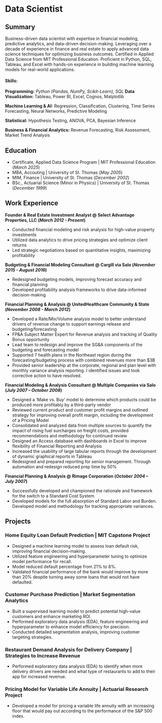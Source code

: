 # Data Scientist

## Summary
Business-driven data scientist with expertise in financial modeling, predictive analytics, and data-driven decision-making. Leveraging over a decade of experience in finance and real estate to apply advanced data science techniques for optimizing business outcomes. Certified in Applied Data Science from MIT Professional Education. Proficient in Python, SQL, Tableau, and Excel with hands-on experience in building machine learning models for real-world applications.

#### Skills: 
**Programming:** _Python (Pandas, NumPy, Scikit-Learn), SQL_
**Data Visualization:** Tableau, Power BI, Excel, Cognos, Matplotlib

**Machine Learning & AI:** Regression, Classification, Clustering, Time Series Forecasting, Neural Networks, Predictive Modeling

**Statistical:** Hypothesis Testing, ANOVA, PCA, Bayesian Inference

**Business & Financial Analytics:** Revenue Forecasting, Risk Assessment, Market Trend Analysis


## Education
- Certificate, Applied Data Science Program | MIT Professional Education (_March 2025_)								       		
- MBA, Accouting	| University of St. Thomas (_May 2005_)
- MIM, Finance	| University of St. Thomas (_December 2002_)
- BSc., Actuarial Science (Minor in Physics)	| University of St. Thomas (_December 1999_) 			        		

## Work Experience
**Founder & Real Estate Investment Analyst @ Select Advantage Properties, LLC (_March 2012 - Present_)**
- Conducted financial modeling and risk analysis for high-value property investments
- Utilized data analytics to drive pricing strategies and optimize client returns
- Led strategic negotiations based on quantitative insights, maximizing profitability
  
**Budgeting & Financial Modeling Consultant @ Cargill via Salo (_November 2015 - August 2016_)**
- Redesigned budgeting models, improving forecast accuracy and financial planning
- Developed profitability analysis frameworks to drive data-informed decision-making

**Financial Planning & Analysis @ UnitedHealthcare Community & State (_November 2008 - March 2012_)**
- Developed a Rate/Mix/Volume analysis model to better understand drivers of revenue change to support earnings release and budgeting/forecasting
- FP&A Subject Matter Expert for Revenue analysis and tracking of Quality Bonus opportunity
- Lead team to redesign and improve the SG&A components of the budgeting and forecasting model
- Supported 7 health plans in the Northeast region during the forecasting/budgeting process with combined revenues more than $3B
- Provided senior leadership at the corporate, regional and plan level with monthly variance analysis reporting. I identified issues and took corrective action to have resolved. 

**Financial Modeling & Analysis Consultant @ Multiple Companies via Salo  (_July 2007 – October 2008_)**
- Designed a ‘Make vs. Buy’ model to determine which products could be produced more profitably by a third-party vendor
- Reviewed current product and customer profit margins and outlined strategy for improving overall profit margin, including the development of a Pricing Model
- Consolidated and analyzed data from multiple sources to quantify the impact of rising fuel surcharges on freight costs, provided recommendations and methodology for continued review
- Designed an Access database with dashboards in Excel to improve flexibility of Financial Reporting and Analysis
- Increased the usability of large tabular reports through the development of dynamic graphical reports in Tableau
- Redesigned and prepared reporting for senior management. Through automation and redesign reduced prep time by 50%

**Financial Planning & Analysis @ Rimage Corporation	(_October 2004 – July 2007_)**
- Successfully developed and championed the rationale and framework for the switch to a Standard Cost System
- Developed models for the full absorption of Standard Labor and Burden. Developed model and methodology for tracking appropriate variances.


## Projects
### Home Equity Loan Default Prediction | MIT Capstone Project
- Designed a machine learning model to assess loan default risk, improving financial decision-making.
- Utilized feature engineering and hyperparameter tuning to optimize model performance for recall.
- Model reduced default percentage from 21% to 8%.
- Validated financial performance of the bank would improve by more than 20% despite turning away some loans that would not have defaulted.

### Customer Purchase Prediction | Market Segmentation Analytics
- Built a supervised learning model to predict potential high-value customers and enhance marketing ROI.
- Performed exploratory data analysis (EDA), feature engineering and hyperparameter to enhance model efficiency for precision.
- Conducted detailed segmentation analysis, improving customer targeting strategies.

### Restaurant Demand Analysis for Delivery Company | Strategies to Increase Revenue
- Performed exploratory data analysis (EDA) to identify when more delivery drivers are needed and what type of restaurants to add to their app for increased revenue.

### Pricing Model for Variable Life Annuity | Actuarial Research Project
- Developed a model for pricing a variable life annuity with an increasing floor that would pay out according to the performance of the S&P 500 index. 

